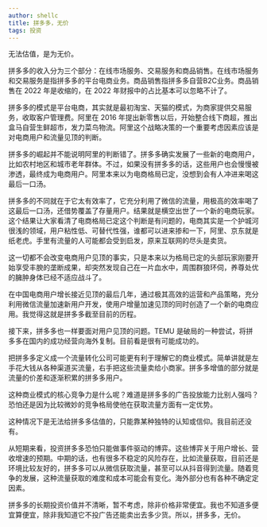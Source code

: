 ```yaml
---
author: shellc
title: 拼多多，无价
tags: 投资
---
```


无法估值，是为无价。

<!--more-->

拼多多的收入分为三个部分：在线市场服务、交易服务和商品销售。在线市场服务和交易服务是指拼多多的平台电商业务。商品销售指拼多多自营B2C业务。商品销售在 2022 年是收缩的，在 2022 年财报中的占比基本可以忽略不计了。

拼多多的模式是平台电商，其实就是最初淘宝、天猫的模式，为商家提供交易服务，收取客户管理费。阿里在 2016 年提出新零售以后，开始整合线下商超，推出盒马自营生鲜超市，发力菜鸟物流。阿里这个战略决策的一个重要考虑因素应该是对电商用户和流量见顶的判断。

拼多多的崛起并不能说明阿里的判断错了。拼多多确实发展了一些新的电商用户，比如农村地区和城市老年群体。不过，如果没有拼多多的话，这些用户也会慢慢被渗透，最终成为电商用户。阿里本来以为电商格局已定，没想到会有人冲进来喝这最后一口汤。

拼多多的不同就在于它太有效率了，它充分利用了微信的流量，用极高的效率喝了这最后一口汤，还借势覆盖了存量用户。结果就是横空出世了一个新的电商玩家。这个结果让大家看清了电商格局已定这个判断是有问题的，电商其实是一个护城河很浅的领域，用户粘性低、可替代性强，谁都可以进来掺和一下，阿里、京东就是纸老虎。手里有流量的人可能都会受到启发，原来互联网的尽头是卖货。

这一切都不会改变电商用户见顶的事实，只是本来以为格局已定的头部玩家刚要开始享受丰腴的垄断成果，却突然发现自己在一片血水中，周围群狼环伺，养尊处优的臃肿身体已经不适应战斗了。

在中国电商用户增长接近见顶的最后几年，通过极其高效的运营和产品策略，充分利用微信流量加速新用户开发，使用户增量加速见顶的同时创造了一个新的电商应用。我觉得这就是拼多多截至目前的历程。

接下来，拼多多也一样要面对用户见顶的问题。TEMU 是破局的一种尝试，将拼多多在国内的成功经营向海外复制。目前看是很有可能成功的。

把拼多多定义成一个流量转化公司可能更有利于理解它的商业模式。简单讲就是左手花大钱从各种渠道买流量，右手把这些流量卖给小商家。拼多多增值的部分就是流量的价差和逐渐积累的拼多多用户。

这种商业模式的核心竞争力是什么呢？难道是拼多多的广告投放能力比别人强吗？恐怕还是因为比较微妙的竞争格局使他在获取流量方面有一定优势。

这种情况下是无法给拼多多估值的，只能靠某种独特的认知或信仰。我目前还没有。

从短期来看，投资拼多多恐怕只能做事件驱动的博弈。这些博弈关于用户增长、营收增速的预期。中期的话，也有很多不稳定的风险存在，比如流量获取，目前还是环境比较友好的，拼多多可以从微信获取流量，甚至可以从抖音得到流量。随着竞争的发展，这种流量获取的难度和成本可能会有变化。海外部分也有各种不确定定因素。

拼多多的长期投资价值并不清晰，暂不考虑，除非价格非常便宜。我也不知道多便宜算便宜，除非我知道它不投广告还能卖出去多少货。所以，拼多多，无价。



